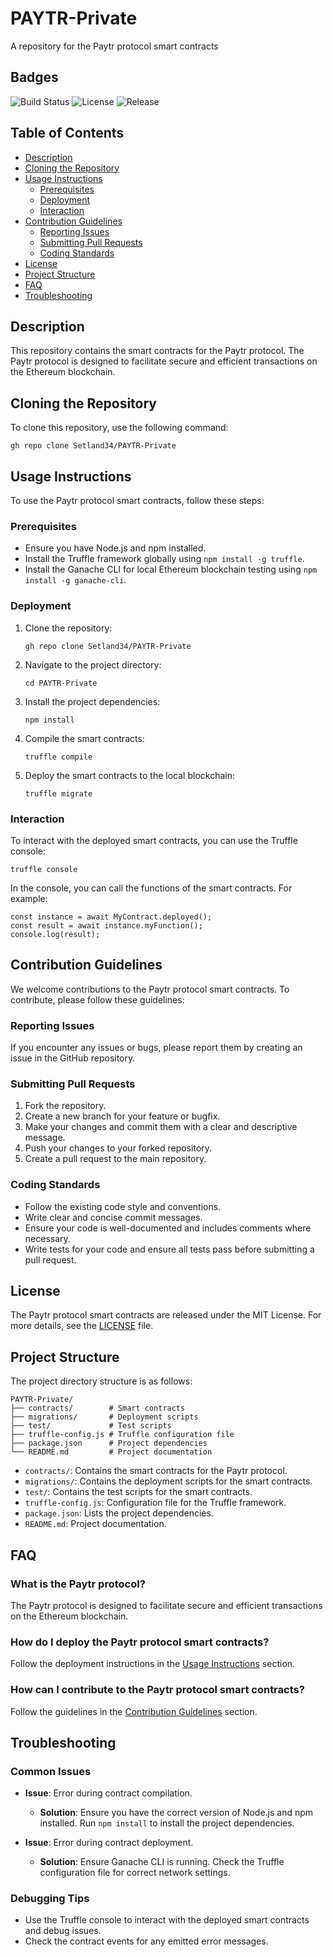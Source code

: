 # PAYTR-Private
A repository for the Paytr protocol smart contracts

## Badges
![Build Status](https://img.shields.io/badge/build-passing-brightgreen)
![License](https://img.shields.io/badge/license-MIT-blue)
![Release](https://img.shields.io/badge/release-v1.0.0-blue)

## Table of Contents
- [Description](#description)
- [Cloning the Repository](#cloning-the-repository)
- [Usage Instructions](#usage-instructions)
  - [Prerequisites](#prerequisites)
  - [Deployment](#deployment)
  - [Interaction](#interaction)
- [Contribution Guidelines](#contribution-guidelines)
  - [Reporting Issues](#reporting-issues)
  - [Submitting Pull Requests](#submitting-pull-requests)
  - [Coding Standards](#coding-standards)
- [License](#license)
- [Project Structure](#project-structure)
- [FAQ](#faq)
- [Troubleshooting](#troubleshooting)

## Description
This repository contains the smart contracts for the Paytr protocol. The Paytr protocol is designed to facilitate secure and efficient transactions on the Ethereum blockchain.

## Cloning the Repository
To clone this repository, use the following command:
```
gh repo clone Setland34/PAYTR-Private
```

## Usage Instructions
To use the Paytr protocol smart contracts, follow these steps:

### Prerequisites
- Ensure you have Node.js and npm installed.
- Install the Truffle framework globally using `npm install -g truffle`.
- Install the Ganache CLI for local Ethereum blockchain testing using `npm install -g ganache-cli`.

### Deployment
1. Clone the repository:
   ```
   gh repo clone Setland34/PAYTR-Private
   ```
2. Navigate to the project directory:
   ```
   cd PAYTR-Private
   ```
3. Install the project dependencies:
   ```
   npm install
   ```
4. Compile the smart contracts:
   ```
   truffle compile
   ```
5. Deploy the smart contracts to the local blockchain:
   ```
   truffle migrate
   ```

### Interaction
To interact with the deployed smart contracts, you can use the Truffle console:
```
truffle console
```
In the console, you can call the functions of the smart contracts. For example:
```
const instance = await MyContract.deployed();
const result = await instance.myFunction();
console.log(result);
```

## Contribution Guidelines
We welcome contributions to the Paytr protocol smart contracts. To contribute, please follow these guidelines:

### Reporting Issues
If you encounter any issues or bugs, please report them by creating an issue in the GitHub repository.

### Submitting Pull Requests
1. Fork the repository.
2. Create a new branch for your feature or bugfix.
3. Make your changes and commit them with a clear and descriptive message.
4. Push your changes to your forked repository.
5. Create a pull request to the main repository.

### Coding Standards
- Follow the existing code style and conventions.
- Write clear and concise commit messages.
- Ensure your code is well-documented and includes comments where necessary.
- Write tests for your code and ensure all tests pass before submitting a pull request.

## License
The Paytr protocol smart contracts are released under the MIT License. For more details, see the [LICENSE](LICENSE) file.

## Project Structure
The project directory structure is as follows:
```
PAYTR-Private/
├── contracts/        # Smart contracts
├── migrations/       # Deployment scripts
├── test/             # Test scripts
├── truffle-config.js # Truffle configuration file
├── package.json      # Project dependencies
└── README.md         # Project documentation
```
- `contracts/`: Contains the smart contracts for the Paytr protocol.
- `migrations/`: Contains the deployment scripts for the smart contracts.
- `test/`: Contains the test scripts for the smart contracts.
- `truffle-config.js`: Configuration file for the Truffle framework.
- `package.json`: Lists the project dependencies.
- `README.md`: Project documentation.

## FAQ
### What is the Paytr protocol?
The Paytr protocol is designed to facilitate secure and efficient transactions on the Ethereum blockchain.

### How do I deploy the Paytr protocol smart contracts?
Follow the deployment instructions in the [Usage Instructions](#usage-instructions) section.

### How can I contribute to the Paytr protocol smart contracts?
Follow the guidelines in the [Contribution Guidelines](#contribution-guidelines) section.

## Troubleshooting
### Common Issues
- **Issue**: Error during contract compilation.
  - **Solution**: Ensure you have the correct version of Node.js and npm installed. Run `npm install` to install the project dependencies.

- **Issue**: Error during contract deployment.
  - **Solution**: Ensure Ganache CLI is running. Check the Truffle configuration file for correct network settings.

### Debugging Tips
- Use the Truffle console to interact with the deployed smart contracts and debug issues.
- Check the contract events for any emitted error messages.

